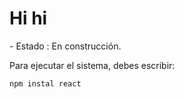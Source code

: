 <h1>Hi hi</h1>
- Estado : En construcción.

Para ejecutar el sistema, debes escribir:

``npm instal react``
